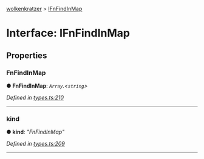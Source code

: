 [wolkenkratzer](../README.md) > [IFnFindInMap](../interfaces/ifnfindinmap.md)



# Interface: IFnFindInMap


## Properties
<a id="fnfindinmap"></a>

###  FnFindInMap

**●  FnFindInMap**:  *`Array`.<`string`>* 

*Defined in [types.ts:210](https://github.com/arminhammer/wolkenkratzer/blob/ec8acae/src/types.ts#L210)*





___

<a id="kind"></a>

###  kind

**●  kind**:  *"FnFindInMap"* 

*Defined in [types.ts:209](https://github.com/arminhammer/wolkenkratzer/blob/ec8acae/src/types.ts#L209)*





___


